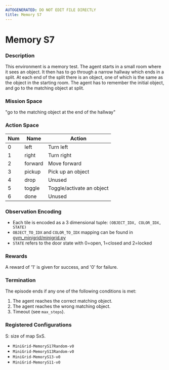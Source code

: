 ```yaml
---
AUTOGENERATED: DO NOT EDIT FILE DIRECTLY
title: Memory S7
---
```



# Memory S7

### Description

This environment is a memory test. The agent starts in a small room where it
sees an object. It then has to go through a narrow hallway which ends in a
split. At each end of the split there is an object, one of which is the same
as the object in the starting room. The agent has to remember the initial
object, and go to the matching object at split.

### Mission Space

"go to the matching object at the end of the hallway"

### Action Space

| Num | Name         | Action                    |
|-----|--------------|---------------------------|
| 0   | left         | Turn left                 |
| 1   | right        | Turn right                |
| 2   | forward      | Move forward              |
| 3   | pickup       | Pick up an object         |
| 4   | drop         | Unused                    |
| 5   | toggle       | Toggle/activate an object |
| 6   | done         | Unused                    |

### Observation Encoding

- Each tile is encoded as a 3 dimensional tuple:
    `(OBJECT_IDX, COLOR_IDX, STATE)`
- `OBJECT_TO_IDX` and `COLOR_TO_IDX` mapping can be found in
    [gym_minigrid/minigrid.py](gym_minigrid/minigrid.py)
- `STATE` refers to the door state with 0=open, 1=closed and 2=locked

### Rewards

A reward of '1' is given for success, and '0' for failure.

### Termination

The episode ends if any one of the following conditions is met:

1. The agent reaches the correct matching object.
2. The agent reaches the wrong matching object.
3. Timeout (see `max_steps`).

### Registered Configurations

S: size of map SxS.

- `MiniGrid-MemoryS17Random-v0`
- `MiniGrid-MemoryS13Random-v0`
- `MiniGrid-MemoryS13-v0`
- `MiniGrid-MemoryS11-v0`
